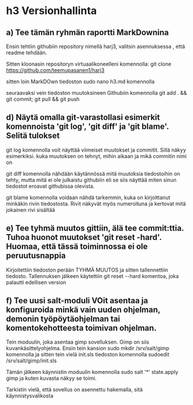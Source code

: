 # h3 Versionhallinta

## a) Tee tämän ryhmän raportti MarkDownina

 Ensin tehtiin githubiin repository nimellä harj3, valitsin asennuksessa
, että readme tehdään. 

Sitten kloonasin repositoryn virtuaalikoneelleni komennolla:
 git clone https://github.com/teemupasanen1/harj3

sitten loin MarkDOwn tiedoston sudo nano h3.md komennolla

seuraavaksi vein tiedoston muutoksineen Githubiin komennolla
git add . && git commit; git pull && git push


## d) Näytä omalla git-varastollasi esimerkit komennoista 'git log', 'git diff' ja 'git blame'. Selitä tulokset

git log komennolla voit näyttää viimeiset muutokset ja commitit.
Sillä näkyy esimerkiksi. kuka muutoksen on tehnyt, mihin aikaan ja mikä commitin nimi on

git diff komennolla nähdään käytännössä mitä muutoksia tiedostoihin on tehty, mutta mitä ei ole
julkaistu githubiin eli se siis näyttää miten sinun tiedostot eroavat githubissa olevista.

git blame komennolla voidaan nähdä tarkemmin, kuka on kirjoittanut minkäkin rivin tiedostosta.
Rivit näkyvät myös numeroituna ja kertovat mitä jokainen rivi sisältää

## e) Tee tyhmä muutos gittiin, älä tee commit:ttia. Tuhoa huonot muutokset 'git reset -hard'. Huomaa, että tässä toiminnossa ei ole peruutusnappia

Kirjoitettiin tiedoston perään TYHMÄ MUUTOS ja sitten tallennettiin tiedosto.
Tallennuksen jälkeen käytettiin git reset --hard komentoa, joka palautti edellisen version

## f) Tee uusi salt-moduli VOit asentaa ja konfiguroida minkä vain uuden ohjelman, demonin työpöytäohjelman tai komentokehotteesta toimivan ohjelman.

Tein moduulin, joka asentaa gimp sovelluksen. Gimp on siis kuvankäsittelyohjelma.
Ensin tein kansion sudo mkdir /srv/salt/gimp komennolla ja sitten tein vielä
init.sls tiedoston komennolla sudoedit /srv/salt/gimp/init.sls

Tämän jälkeen käynnistin moduulin komennolla sudo salt '*' state.apply gimp ja kuten kuvasta näkyy se toimi.

Tarkistin vielä, että sovellus on asennettu hakemalla, sitä käynnistysvalikosta
